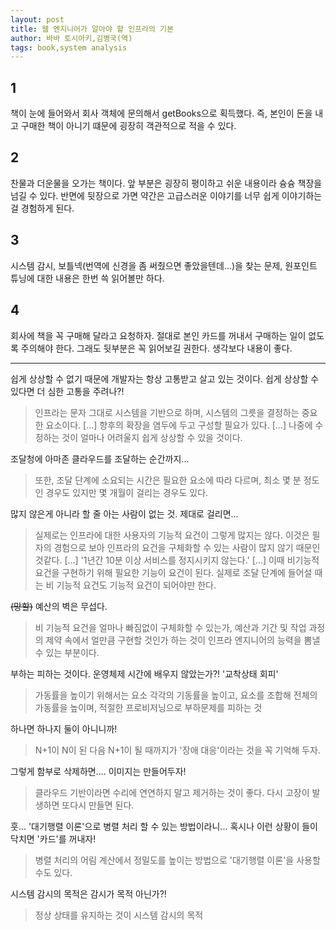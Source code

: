 ```yaml
---
layout: post
title: 웹 엔지니어가 알아야 할 인프라의 기본
author: 바바 토시아키,김병국(역)
tags: book,system analysis
---
```


## 1
책이 눈에 들어와서 회사 객체에 문의해서 getBooks으로 획득했다. 즉, 본인이 돈을 내고 구매한 책이 아니기 떄문에 굉장히 객관적으로 적을 수 있다.

## 2
찬물과 더운물을 오가는 책이다. 앞 부분은 굉장히 평이하고 쉬운 내용이라 슝슝 책장을 넘길 수 있다. 반면에 뒷장으로 가면 약간은 고급스러운 이야기를 너무 쉽게 이야기하는 걸 경험하게 된다.

## 3
시스템 감시, 보틀넥(번역에 신경을 좀 써줬으면 좋았을텐데...)을 찾는 문제, 원포인트 튜닝에 대한 내용은 한번 쓱 읽어볼만 하다. 

## 4 
회사에 책을 꼭 구매해 달라고 요청하자. 절대로 본인 카드를 꺼내서 구매하는 일이 없도록 주의해야 한다. 그래도 뒷부분은 꼭 읽어보길 권한다. 생각보다 내용이 좋다.


-----

쉽게 상상할 수 없기 때문에 개발자는 항상 고통받고 살고 있는 것이다. 쉽게 상상할 수 있다면 더 심한 고통을 주려나?!
> 인프라는 문자 그대로 시스템을 기반으로 하며, 시스템의 그릇을 결정하는 중요한 요소이다. [...] 향후의 확장을 염두에 두고 구성할 필요가 있다. [...] 나중에 수정하는 것이 얼마나 어려울지 쉽게 상상할 수 있을 것이다.

조달청에 아마존 클라우드를 조달하는 순간까지...
> 또한, 조달 단계에 소요되는 시간은 필요한 요소에 따라 다르며, 최소 몇 분 정도인 경우도 있지만 몇 개월이 걸리는 경우도 있다.

많지 않은게 아니라 할 줄 아는 사람이 없는 것. 제대로 걸리면...
> 실제로는 인프라에 대한 사용자의 기능적 요건이 그렇게 많지는 않다. 이것은 필자의 경험으로 보아 인프라의 요건을 구체화할 수 있는 사람이 많지 않기 때문인 것같다. [...] '1년간 10분 이상 서비스를 정지시키지 않는다.' [...] 이때 비기능적 요건을 구현하기 위해 필요한 기능이 요건이 된다. 실제로 조달 단계에 들어설 때는 비 기능적 요건도 기능적 요건이 되어야만 한다.

~~(망할)~~ 예산의 벽은 무섭다.
> 비 기능적 요건을 얼마나 빠짐없이 구체화할 수 있는가, 예산과 기간 및 작업 과정의 제약 속에서 얼만큼 구현할 것인가 하는 것이 인프라 엔지니어의 능력을 뽐낼 수 있는 부분이다.

부하는 피하는 것이다. 운영체제 시간에 배우지 않았는가?! '교착상태 회피'
> 가동률을 높이기 위해서는 요소 각각의 기동률을 높이고, 요소를 조합해 전체의 가동률을 높이며, 적절한 프로비저닝으로 부하문제를 피하는 것

하나면 하나지 둘이 아니니까!
> N+1이 N이 된 다음 N+1이 될 때까지가 '장애 대응'이라는 것을 꼭 기억해 두자.

그렇게 함부로 삭제하면.... 이미지는 만들어두자!
> 클라우드 기반이라면 수리에 연연하지 말고 제거하는 것이 좋다. 다시 고장이 발생하면 또다시 만들면 된다.

훗... '대기행렬 이론'으로 병렬 처리 할 수 있는 방법이라니... 혹시나 이런 상황이 들이닥치면 '카드'를 꺼내자!
> 병렬 처리의 어림 계산에서 정밀도를 높이는 방법으로 '대기행렬 이론'을 사용할 수도 있다.

시스템 감시의 목적은 감시가 목적 아닌가?!
> 정상 상태를 유지하는 것이 시스템 감시의 목적













